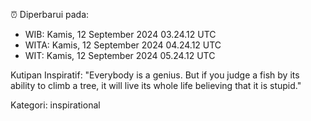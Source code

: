 ⏰ Diperbarui pada:
- WIB: Kamis, 12 September 2024 03.24.12 UTC
- WITA: Kamis, 12 September 2024 04.24.12 UTC
- WIT: Kamis, 12 September 2024 05.24.12 UTC

Kutipan Inspiratif:
"Everybody is a genius. But if you judge a fish by its ability to climb a tree, it will live its whole life believing that it is stupid."


Kategori: inspirational

